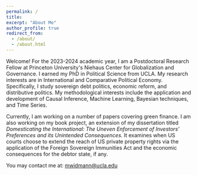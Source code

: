 ```yaml
---
permalink: /
title: 
excerpt: "About Me"
author_profile: true
redirect_from: 
  - /about/
  - /about.html
---
```


Welcome! For the 2023-2024 academic year, I am a Postdoctoral Research Fellow at Princeton University's Niehaus Center for Globalization and Governance. I earned my PhD in Political Science from UCLA. My research interests are in International and Comparative Political Economy. Specifically, I study sovereign debt politics, economic reform, and distributive politics. My methodological interests include the application and development of Causal Inference, Machine Learning, Bayesian techniques, and Time Series. 

Currently, I am working on a number of papers covering green finance. I am also working on my book project, an extension of my dissertation titled *Domesticating the International: The Uneven Enforcement of Investors’ Preferences and its Unintended Consequences.* It examines when US courts choose to extend the reach of US private property rights via the application of the Foreign Sovereign Immunities Act and the economic consequences for the debtor state, if any.  


You may contact me at: mwidmann@ucla.edu





